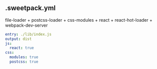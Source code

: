 ## .sweetpack.yml

file-loader + postcss-loader + css-modules + react + react-hot-loader + webpack-dev-server

```yaml
entry: ./lib/index.js
output: dist
js:
  react: true
css:
  modules: true
  postcss: true
```
